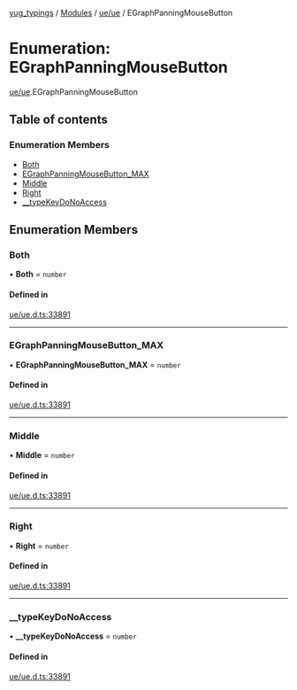 [yug_typings](../README.md) / [Modules](../modules.md) / [ue/ue](../modules/ue_ue.md) / EGraphPanningMouseButton

# Enumeration: EGraphPanningMouseButton

[ue/ue](../modules/ue_ue.md).EGraphPanningMouseButton

## Table of contents

### Enumeration Members

- [Both](ue_ue.EGraphPanningMouseButton.md#both)
- [EGraphPanningMouseButton\_MAX](ue_ue.EGraphPanningMouseButton.md#egraphpanningmousebutton_max)
- [Middle](ue_ue.EGraphPanningMouseButton.md#middle)
- [Right](ue_ue.EGraphPanningMouseButton.md#right)
- [\_\_typeKeyDoNoAccess](ue_ue.EGraphPanningMouseButton.md#__typekeydonoaccess)

## Enumeration Members

### Both

• **Both** = `number`

#### Defined in

[ue/ue.d.ts:33891](https://github.com/YugMetaverse/yug_typings/blob/25cad34/ue/ue.d.ts#L33891)

___

### EGraphPanningMouseButton\_MAX

• **EGraphPanningMouseButton\_MAX** = `number`

#### Defined in

[ue/ue.d.ts:33891](https://github.com/YugMetaverse/yug_typings/blob/25cad34/ue/ue.d.ts#L33891)

___

### Middle

• **Middle** = `number`

#### Defined in

[ue/ue.d.ts:33891](https://github.com/YugMetaverse/yug_typings/blob/25cad34/ue/ue.d.ts#L33891)

___

### Right

• **Right** = `number`

#### Defined in

[ue/ue.d.ts:33891](https://github.com/YugMetaverse/yug_typings/blob/25cad34/ue/ue.d.ts#L33891)

___

### \_\_typeKeyDoNoAccess

• **\_\_typeKeyDoNoAccess** = `number`

#### Defined in

[ue/ue.d.ts:33891](https://github.com/YugMetaverse/yug_typings/blob/25cad34/ue/ue.d.ts#L33891)
